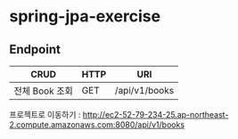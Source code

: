 # spring-jpa-exercise

## Endpoint
|CRUD|HTTP|URI|
|:-----:|:------------------|:-----------------------------:|
|전체 Book 조회| GET |/api/v1/books|

프로젝트로 이동하기 : http://ec2-52-79-234-25.ap-northeast-2.compute.amazonaws.com:8080/api/v1/books
